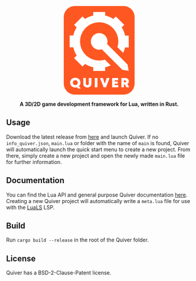 <div align="center">

<img src="src/asset/card.png" width="192" height="240">

**A 3D/2D game development framework for Lua, written in Rust.**

</div>

## Usage
Download the latest release from [here](https://github.com/sockentrocken/quiver/releases) and launch Quiver. If no `info_quiver.json`, `main.lua` or folder with the name of `main` is found, Quiver will automatically launch the quick start menu to create a new project. From there, simply create a new project and open the newly made `main.lua` file for further information.

## Documentation
You can find the Lua API and general purpose Quiver documentation [here](https://github.com/sockentrocken/quiver/wiki). Creating a new Quiver project will automatically write a `meta.lua` file for use with the [LuaLS](https://github.com/LuaLS/lua-language-server) LSP.

## Build
Run `cargo build --release` in the root of the Quiver folder.

## License
Quiver has a BSD-2-Clause-Patent license.

